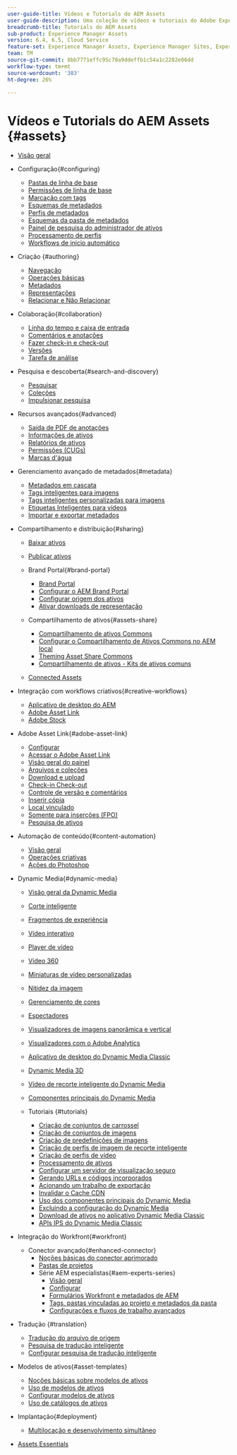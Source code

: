 ```yaml
---
user-guide-title: Vídeos e Tutorials do AEM Assets
user-guide-description: Uma coleção de vídeos e tutoriais do Adobe Experience Manager Assets.
breadcrumb-title: Tutorials do AEM Assets
sub-product: Experience Manager Assets
version: 6.4, 6.5, Cloud Service
feature-set: Experience Manager Assets, Experience Manager Sites, Experience Manager
team: TM
source-git-commit: 8bb7771effc95c70a9ddeffb1c54a1c2282e06dd
workflow-type: tm+mt
source-wordcount: '383'
ht-degree: 26%

---
```



# Vídeos e Tutorials do AEM Assets {#assets}

+ [Visão geral](overview.md)

+ Configuração{#configuring}
   + [Pastas de linha de base](configuring/baseline-folders.md)
   + [Permissões de linha de base](configuring/baseline-permissions.md)
   + [Marcação com tags](configuring/tagging.md)
   + [Esquemas de metadados](configuring/metadata-schemas.md)
   + [Perfis de metadados](configuring/metadata-profiles.md)
   + [Esquemas da pasta de metadados](configuring/metadata-folder-schemas.md)
   + [Painel de pesquisa do administrador de ativos](configuring/assets-admin-search-rail.md)
   + [Processamento de perfis](configuring/processing-profiles.md)
   + [Workflows de início automático](configuring/auto-start-workflows.md)

+ Criação {#authoring}
   + [Navegação](./authoring/navigation.md)
   + [Operações básicas](./authoring/basic-operations.md)
   + [Metadados](./authoring/metadata.md)
   + [Representações](./authoring/renditions.md)
   + [Relacionar e Não Relacionar](./authoring/relate-unrelate.md)

+ Colaboração{#collaboration}
   + [Linha do tempo e caixa de entrada](./collaboration/timeline-and-inbox.md)
   + [Comentários e anotações](./collaboration/comments-and-annotations.md)
   + [Fazer check-in e check-out](./collaboration/check-in-and-check-out.md)
   + [Versões](./collaboration/versions.md)
   + [Tarefa de análise](./collaboration/review-task.md)

+ Pesquisa e descoberta{#search-and-discovery}
   + [Pesquisar](./search-and-discovery/search.md)
   + [Coleções](./search-and-discovery/collections.md)
   + [Impulsionar pesquisa](./search-and-discovery/search-boost.md)

+ Recursos avançados{#advanced}
   + [Saída de PDF de anotações](./advanced/customizing-annotations-pdf-output.md)
   + [Informações de ativos ](./advanced/asset-insights-launch-tutorial.md)
   + [Relatórios de ativos](./advanced/asset-reports.md)
   + [Permissões (CUGs)](./advanced/closed-user-groups.md)
   + [Marcas d&#39;água](./advanced/watermarks.md)

+ Gerenciamento avançado de metadados{#metadata}
   + [Metadados em cascata](metadata/cascade-metadata-feature-video-use.md)
   + [Tags inteligentes para imagens](metadata/image-smart-tags.md)
   + [Tags inteligentes personalizadas para imagens](metadata/custom-smart-tags.md)
   + [Etiquetas Inteligentes para vídeos](metadata/video-smart-tags.md)
   + [Importar e exportar metadados](metadata/metadata-import-export.md)

+ Compartilhamento e distribuição{#sharing}
   + [Baixar ativos](./sharing/download.md)
   + [Publicar ativos](./sharing/publish.md)

   + Brand Portal{#brand-portal}
      + [Brand Portal](./sharing/brand-portal.md)
      + [Configurar o AEM Brand Portal](brand-portal/configure.md)
      + [Configurar origem dos ativos](brand-portal/configure-asset-sourcing.md)
      + [Ativar downloads de representação](brand-portal/enable-renditions-download.md)
   + Compartilhamento de ativos{#assets-share}
      + [Compartilhamento de ativos Commons](./sharing/asset-share-commons-user-experience-feature-video-understand.md)
      + [Configurar o Compartilhamento de Ativos Commons no AEM local](./sharing/asset-share-commons-technical-video-setup.md)
      + [Theming Asset Share Commons](./sharing/asset-share-commons-feature-video-theming.md)
      + [Compartilhamento de ativos - Kits de ativos comuns](./sharing/asset-share/asset-share-commons-asset-kits.md)
   + [Connected Assets](./sharing/connected-assets.md)


+ Integração com workflows criativos{#creative-workflows}
   + [Aplicativo de desktop do AEM](./creative-workflows/aem-desktop-app.md)
   + [Adobe Asset Link](./creative-workflows/adobe-asset-link.md)
   + [Adobe Stock](./creative-workflows/adobe-stock.md)

+ Adobe Asset Link{#adobe-asset-link}
   + [Configurar](./adobe-asset-link/setup.md)
   + [Acessar o Adobe Asset Link](./adobe-asset-link/launch-adobe-asset-link.md)
   + [Visão geral do painel](./adobe-asset-link/panel-overview.md)
   + [Arquivos e coleções](./adobe-asset-link/files-and-collections.md)
   + [Download e upload](./adobe-asset-link/download-and-upload.md)
   + [Check-in Check-out](./adobe-asset-link/check-in-check-out.md)
   + [Controle de versão e comentários](./adobe-asset-link/file-versioning-and-comments.md)
   + [Inserir cópia](./adobe-asset-link/place-copy.md)
   + [Local vinculado](./adobe-asset-link/place-linked.md)
   + [Somente para inserções (FPO)](./adobe-asset-link/for-placement-only.md)
   + [Pesquisa de ativos](./adobe-asset-link/asset-search.md)

+ Automação de conteúdo{#content-automation}
   + [Visão geral](./content-automation/overview.md)
   + [Operações criativas](./content-automation/creative-operations.md)
   + [Ações do Photoshop](./content-automation/photoshop-actions.md)

+ Dynamic Media{#dynamic-media}
   + [Visão geral da Dynamic Media](dynamic-media/dynamic-media-overview-feature-video-use.md)
   + [Corte inteligente](dynamic-media/smart-crop-feature-video-use.md)
   + [Fragmentos de experiência](dynamic-media/dynamic-media-experience-fragments-feature-video-use.md)
   + [Vídeo interativo](dynamic-media/dynamic-media-interactive-video-feature-video-use.md)
   + [Player de vídeo](dynamic-media/dynamic-media-video-player-feature-video-use.md)
   + [Vídeo 360](dynamic-media/dynamic-media-360-video-custom-thumbnail-feature-video-use.md)
   + [Miniaturas de vídeo personalizadas](dynamic-media/dynamic-media-video-thumbnails-feature-video-use.md)
   + [Nitidez da imagem](dynamic-media/dynamic-media-image-sharpening-feature-video-use.md)
   + [Gerenciamento de cores](dynamic-media/dynamic-media-color-management-technical-video-setup.md)
   + [Espectadores](dynamic-media/dynamic-media-viewer-feature-video-understand.md)
   + [Visualizadores de imagens panorâmica e vertical](dynamic-media/panorama-vertical-image-viewer-feature-video-use.md)
   + [Visualizadores com o Adobe Analytics](dynamic-media/dynamic-media-viewer-extension-use.md)
   + [Aplicativo de desktop do Dynamic Media Classic](dynamic-media/dynamic-media-classic-desktop-application.md)
   + [Dynamic Media 3D](dynamic-media/dynamic-media-3d-feature-video.md)
   + [Vídeo de recorte inteligente do Dynamic Media](dynamic-media/dynamic-media-smart-crop-video.md)
   + [Componentes principais do Dynamic Media](dynamic-media/dynamic-media-core-components.md)

   + Tutoriais {#tutorials}
      + [Criação de conjuntos de carrossel](dynamic-media/tutorials/creating-different-kinds-of-sets-with-aem-dynamic-media-carousel-sets.md)
      + [Criação de conjuntos de imagens](dynamic-media/tutorials/creating-different-kinds-of-sets-with-aem-dynamic-media-image-sets.md)
      + [Criação de predefinições de imagens](dynamic-media/tutorials/creating-image-presets.md)
      + [Criação de perfis de imagem de recorte inteligente](dynamic-media/tutorials/creating-image-profile-smart-crop.md)
      + [Criação de perfis de vídeo](dynamic-media/tutorials/creating-video-profile-to-process-videos-in-dynamic-media.md)
      + [Processamento de ativos](dynamic-media/tutorials/how-to-run-dam-update-asset-workflow-on-an-asset-with-dynamic-media-enabled.md)
      + [Configurar um servidor de visualização seguro](dynamic-media/tutorials/adding-test-image-server-details-in-dynamic-media-for-secure-preview.md)
      + [Gerando URLs e códigos incorporados](dynamic-media/tutorials/how-to-generate-public-url-or-embed-code-for-an-asset.md)
      + [Acionando um trabalho de exportação](dynamic-media/tutorials/how-to-trigger-export-job-in-dynamic-media-during-submit-job-operation-parameter.md)
      + [Invalidar o Cache CDN](dynamic-media/tutorials/invalidating-the-cdn-cache-by-way-of-dynamic-media.md)
      + [Uso dos componentes principais do Dynamic Media](dynamic-media/tutorials/using-dm-components-on-site-page.md)
      + [Excluindo a configuração do Dynamic Media](dynamic-media/tutorials/deleting-dynamic-media-configuration.md)
      + [Download de ativos no aplicativo Dynamic Media Classic](dynamic-media/tutorials/how-to-download-asset-in-dynamic-media-classic-app.md)
      + [APIs IPS do Dynamic Media Classic](dynamic-media/tutorials/introduction-to-dynamic-media-classic-ips-api.md)

+ Integração do Workfront{#workfront}
   + Conector avançado{#enhanced-connector}
      + [Noções básicas do conector aprimorado](./workfront/enhanced-connector/basics.md)
      + [Pastas de projetos](./workfront/enhanced-connector/project-folders.md)
      + Série AEM especialistas{#aem-experts-series}
         + [Visão geral](./workfront/enhanced-connector/aem-experts-series/overview.md)
         + [Configurar](./workfront/enhanced-connector/aem-experts-series/setup.md)
         + [Formulários Workfront e metadados de AEM](./workfront/enhanced-connector/aem-experts-series/custom-forms.md)
         + [Tags, pastas vinculadas ao projeto e metadados da pasta](./workfront/enhanced-connector/aem-experts-series/aem-tags-project-linked-folders-and-folder-metadata.md)
         + [Configurações e fluxos de trabalho avançados](./workfront/enhanced-connector/aem-experts-series/advanced-settings-and-workflows.md)

+ Tradução {#translation}
   + [Tradução do arquivo de origem](translation/source-file-translation-feature-video-use.md)
   + [Pesquisa de tradução inteligente](translation/smart-translation-search-feature-video-use.md)
   + [Configurar pesquisa de tradução inteligente](translation/smart-translation-search-technical-video-setup.md)

+ Modelos de ativos{#asset-templates}
   + [Noções básicas sobre modelos de ativos](asset-templates/asset-templates-tutorial-understand.md)
   + [Uso de modelos de ativos](asset-templates/asset-templates-feature-video-use.md)
   + [Configurar modelos de ativos](asset-templates/asset-templates-technical-video-setup.md)
   + [Uso de catálogos de ativos](asset-templates/asset-catalog-template-feature-video-use.md)

+ Implantação{#deployment}
   + [Multilocação e desenvolvimento simultâneo](deployment/multitenancy-concurrent-article-understand.md)

+ [Assets Essentials](https://experienceleague.adobe.com/docs/experience-manager-learn/assets-essentials/overview.html?lang=pt-BR)
